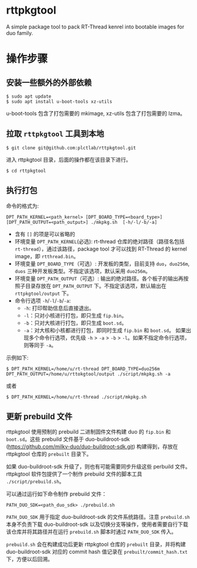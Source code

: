# rttpkgtool

A simple package tool to pack RT-Thread kenrel into bootable images for duo family.

# 操作步骤

## 安装一些额外的外部依赖

``` shell
$ sudo apt update
$ sudo apt install u-boot-tools xz-utils
```

u-boot-tools 包含了打包需要的 mkimage, xz-utils 包含了打包需要的 lzma。

## 拉取 `rttpkgtool` 工具到本地

``` shell 
$ git clone git@github.com:plctlab/rttpkgtool.git
```

进入 rttpkgtool 目录，后面的操作都在该目录下进行。

```shell
$ cd rttpkgtool                   
```

## 执行打包

命令的格式为:

`DPT_PATH_KERNEL=<path_kernel> [DPT_BOARD_TYPE=<board_type>] [DPT_PATH_OUTPUT=<path_output>] ./mkpkg.sh  [-h/-l/-b/-a]`                                              

- 含有 `[]` 的项是可以省略的 
- 环境变量 `DPT_PATH_KERNEL`(必选): rt-thread 仓库的绝对路径（路径名包括 `rt-thread`），通过该路径，package tool 才可以找到 RT-Thread 的 kernel image，即 `rtthread.bin`。
- 环境变量 `DPT_BOARD_TYPE`（可选）: 开发板的类型，目前支持 `duo`，`duo256m`, `duos` 三种开发板类型。不指定该选项，默认采用 `duo256m`。
- 环境变量 `DPT_PATH_OUTPUT`（可选）: 输出的绝对路径。各个板子的输出再按照子目录存放在 `DPT_PATH_OUTPUT` 下。不指定该选项，默认输出在 `rttpkgtool/output` 下。
- 命令行选项 `-h`/`-l`/`-b`/`-a`: 
  - `-h`: 打印帮助信息后直接退出。
  - `-l`：只对小核进行打包，即只生成 `fip.bin`。
  - `-b`：只对大核进行打包，即只生成 `boot.sd`。
  - `-a`：对大核和小核都进行打包，即同时生成 `fip.bin` 和 `boot.sd`。
  如果出现多个命令行选项，优先级 `-h` > `-a` > `-b` > `-l`。如果不指定命令行选项，则等同于 `-a`。

示例如下:

``` shell
$ DPT_PATH_KERNEL=/home/u/rt-thread DPT_BOARD_TYPE=duo256m DPT_PATH_OUTPUT=/home/u/rttokgtool/output ./script/mkpkg.sh -a
```

或者

``` shell
$ DPT_PATH_KERNEL=/home/u/rt-thread ./script/mkpkg.sh
```

## 更新 prebuild 文件

rttpkgtool 使用预制的 prebuild 二进制固件文件构建 duo 的 `fip.bin` 和 `boot.sd`。这些 prebuild 文件基于 duo-buildroot-sdk (<https://github.com/milkv-duo/duo-buildroot-sdk.git>) 构建得到，存放在 rttpkgtool 仓库的 `prebuilt` 目录下。

如果 duo-buildroot-sdk 升级了，则也有可能需要同步升级这些 perbuild 文件。rttpkgtool 软件包提供了一个制作 prebuild 文件的脚本工具 `./script/prebuild.sh`。

可以通过运行如下命令制作 prebuild 文件：

```shell
PATH_DUO_SDK=<path_duo_sdk> ./prebuild.sh
```

`PATH_DUO_SDK` 用于指定 duo-buildroot-sdk 的文件系统路径。注意 `prebuild.sh` 本身不负责下载 duo-buildroot-sdk 以及切换分支等操作，使用者需要自行下载该仓库并将其路径并在运行 `prebuild.sh` 脚本时通过 `PATH_DUO_SDK` 传入。

`prebuild.sh` 会在构建成功后更新 rttpkgtool 仓库的 `prebuilt` 目录，并将构建 duo-buildroot-sdk 对应的 commit hash 值记录在 `prebuilt/commit_hash.txt` 下，方便以后回溯。

